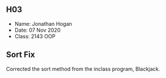## H03

- Name: Jonathan Hogan
- Date: 07 Nov 2020
- Class: 2143 OOP

## Sort Fix

Corrected the sort method from the inclass program, Blackjack.

